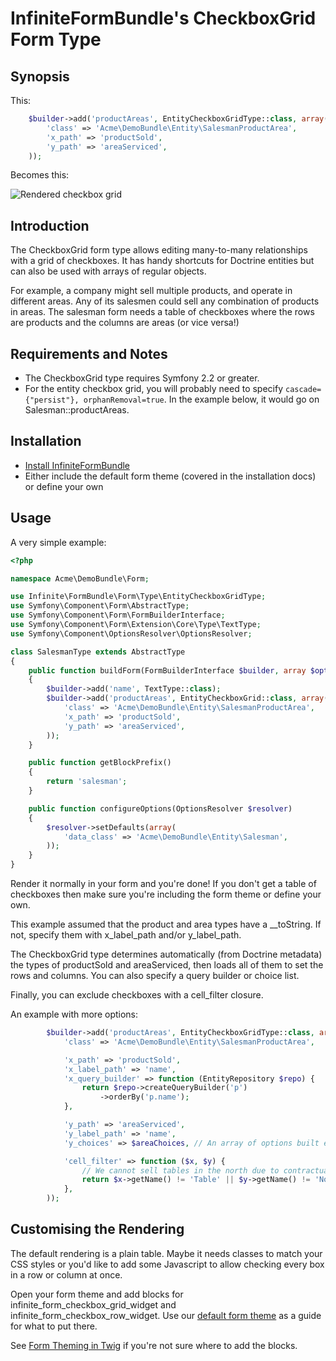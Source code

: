 InfiniteFormBundle's CheckboxGrid Form Type
===========================================

Synopsis
-------

This:

```php
    $builder->add('productAreas', EntityCheckboxGridType::class, array(
        'class' => 'Acme\DemoBundle\Entity\SalesmanProductArea',
        'x_path' => 'productSold',
        'y_path' => 'areaServiced',
    ));
```

Becomes this:

![Rendered checkbox grid](checkboxgrid.png)

Introduction
------------

The CheckboxGrid form type allows editing many-to-many relationships with
a grid of checkboxes. It has handy shortcuts for Doctrine entities but can
also be used with arrays of regular objects.

For example, a company might sell multiple products, and operate in
different areas. Any of its salesmen could sell any combination of products
in areas. The salesman form needs a table of checkboxes where the rows are
products and the columns are areas (or vice versa!)

Requirements and Notes
---------------------

* The CheckboxGrid type requires Symfony 2.2 or greater.
* For the entity checkbox grid, you will probably need to specify
  `cascade={"persist"}, orphanRemoval=true`. In the example below, it would
  go on Salesman::productAreas.


Installation
------------

* [Install InfiniteFormBundle](installation.md)
* Either include the default form theme (covered in the installation docs)
  or define your own

Usage
-----

A very simple example:

```php
<?php

namespace Acme\DemoBundle\Form;

use Infinite\FormBundle\Form\Type\EntityCheckboxGridType;
use Symfony\Component\Form\AbstractType;
use Symfony\Component\Form\FormBuilderInterface;
use Symfony\Component\Form\Extension\Core\Type\TextType;
use Symfony\Component\OptionsResolver\OptionsResolver;

class SalesmanType extends AbstractType
{
    public function buildForm(FormBuilderInterface $builder, array $options)
    {
        $builder->add('name', TextType::class);
        $builder->add('productAreas', EntityCheckboxGrid::class, array(
            'class' => 'Acme\DemoBundle\Entity\SalesmanProductArea',
            'x_path' => 'productSold',
            'y_path' => 'areaServiced',
        ));
    }

    public function getBlockPrefix()
    {
        return 'salesman';
    }

    public function configureOptions(OptionsResolver $resolver)
    {
        $resolver->setDefaults(array(
            'data_class' => 'Acme\DemoBundle\Entity\Salesman',
        ));
    }
}
```

Render it normally in your form and you're done! If you don't get a table of
checkboxes then make sure you're including the form theme or define your own.

This example assumed that the product and area types have a __toString. If
not, specify them with x_label_path and/or y_label_path.

The CheckboxGrid type determines automatically (from Doctrine metadata) the
types of productSold and areaServiced, then loads all of them to set the
rows and columns. You can also specify a query builder or choice list.

Finally, you can exclude checkboxes with a cell_filter closure.

An example with more options:

```php
        $builder->add('productAreas', EntityCheckboxGridType::class, array(
            'class' => 'Acme\DemoBundle\Entity\SalesmanProductArea',

            'x_path' => 'productSold',
            'x_label_path' => 'name',
            'x_query_builder' => function (EntityRepository $repo) {
                return $repo->createQueryBuilder('p')
                    ->orderBy('p.name');
            },

            'y_path' => 'areaServiced',
            'y_label_path' => 'name',
            'y_choices' => $areaChoices, // An array of options built elsewhere

            'cell_filter' => function ($x, $y) {
                // We cannot sell tables in the north due to contractual obligations
                return $x->getName() != 'Table' || $y->getName() != 'North';
            },
        ));
```

Customising the Rendering
-------------------------

The default rendering is a plain table. Maybe it needs classes to match your
CSS styles or you'd like to add some Javascript to allow checking every box
in a row or column at once.

Open your form theme and add blocks for infinite_form_checkbox_grid_widget
and infinite_form_checkbox_row_widget. Use our [default form theme](../views/form_theme.html.twig)
as a guide for what to put there.

See [Form Theming in Twig](http://symfony.com/doc/3.1/cookbook/form/form_customization.html#form-theming-in-twig)
if you're not sure where to add the blocks.
